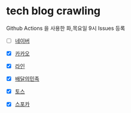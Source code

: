 # tech blog crawling
Github Actions 을 사용한 화,목요일 9시 Issues 등록

- [ ] [네이버](https://d2.naver.com/helloworld)
- [X] [카카오](https://tech.kakao.com/blog/)
- [X] [라인](https://engineering.linecorp.com/ko/blog/)
- [X] [배달의민족](https://woowabros.github.io/)
- [X] [토스](https://blog.toss.im/category/tossteam/)
- [X] [스포카](https://spoqa.github.io/)

